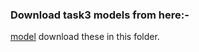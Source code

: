 ### Download task3 models from here:-
[model](https://drive.google.com/open?id=19GQrT7ZuGshiMfAow1TIGnXGyieY8jLn)
download these in this folder.
